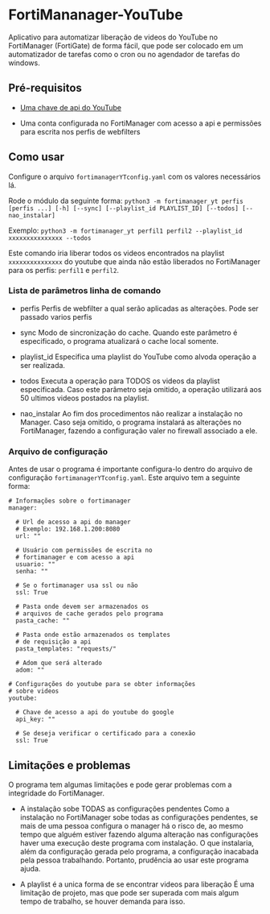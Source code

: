 # FortiMananager-YouTube
Aplicativo para automatizar liberação de videos do YouTube no FortiManager (FortiGate) de forma fácil, que pode ser colocado em um automatizador de tarefas como o cron ou no agendador de tarefas do windows.

## Pré-requisitos
* [Uma chave de api do YouTube](https://developers.google.com/youtube/registering_an_application?hl=pt-br)

* Uma conta configurada no FortiManager com acesso a api e permissões para escrita nos perfis de webfilters

## Como usar
Configure o arquivo `fortimanagerYTconfig.yaml` com os valores necessários lá.

Rode o módulo da seguinte forma:
`python3 -m fortimanager_yt perfis [perfis ...] [-h] [--sync] [--playlist_id PLAYLIST_ID] [--todos] [--nao_instalar]`

Exemplo: `python3 -m fortimanager_yt perfil1 perfil2 --playlist_id xxxxxxxxxxxxxxx --todos`

Este comando iria liberar todos os videos encontrados na playlist `xxxxxxxxxxxxxxx` do youtube que ainda não estão liberados no FortiManager para os perfis: `perfil1` e `perfil2`.

### Lista de parâmetros linha de comando
* perfis
Perfis de webfilter a qual serão aplicadas as alterações.
Pode ser passado varios perfis

* sync
Modo de sincronização do cache. Quando este parâmetro é especificado, o programa atualizará o cache local somente.

* playlist_id
Especifica uma playlist do YouTube como alvoda operação a ser realizada.

* todos
Executa a operação para TODOS os videos da playlist especificada. Caso este parâmetro seja omitido, a operação utilizará aos 50 ultimos videos postados na playlist.

* nao_instalar
Ao fim dos procedimentos não realizar a instalação no Manager. Caso seja omitido, o programa instalará as alterações no FortiManager, fazendo a configuração valer no firewall associado a ele.

### Arquivo de configuração
Antes de usar o programa é importante configura-lo dentro do arquivo de configuração `fortimanagerYTconfig.yaml`.
Este arquivo tem a seguinte forma:
```
# Informações sobre o fortimanager
manager:

  # Url de acesso a api do manager
  # Exemplo: 192.168.1.200:8080
  url: ""

  # Usuário com permissões de escrita no 
  # fortimanager e com acesso a api
  usuario: ""
  senha: ""

  # Se o fortimanager usa ssl ou não
  ssl: True

  # Pasta onde devem ser armazenados os
  # arquivos de cache gerados pelo programa
  pasta_cache: ""

  # Pasta onde estão armazenados os templates
  # de requisição a api
  pasta_templates: "requests/"

  # Adom que será alterado
  adom: ""

# Configurações do youtube para se obter informações 
# sobre videos
youtube:
  
  # Chave de acesso a api do youtube do google
  api_key: ""

  # Se deseja verificar o certificado para a conexão
  ssl: True
```

## Limitações e problemas
O programa tem algumas limitações e pode gerar problemas com a integridade do FortiManager.

* A instalação sobe TODAS as configurações pendentes
Como a instalação no FortiManager sobe todas as configurações pendentes, se mais de uma pessoa configura o manager há o risco de, ao mesmo tempo que alguém estiver fazendo alguma alteração nas configurações haver uma execução deste programa com instalação. O que instalaria, além da configuração gerada pelo programa, a configuração inacabada pela pessoa trabalhando. Portanto, prudência ao usar este programa ajuda.

* A playlist é a unica forma de se encontrar videos para liberação
É uma limitação de projeto, mas que pode ser superada com mais algum tempo de trabalho, se houver demanda para isso.
